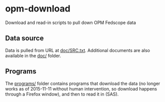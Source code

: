 # opm-download
Download and read-in scripts to pull down OPM Fedscope data

## Data source
Data is pulled from URL at [doc/SRC.txt](doc/SRC.txt). Additional documents are also available in the [doc/](doc/) folder.

## Programs
The [programs/](programs/) folder contains programs that download the data (no longer works as of 2015-11-11 without human intervention, so download happens through a Firefox window), and then to read it in (SAS).

